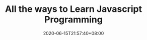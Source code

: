 ---
title: "All the ways to Learn Javascript Programming"
date: 2020-06-15T21:57:40+08:00
lastmod: 2020-07-08T01:01:01+03:00
categories: ["Programming Languages"]
url: "/programming-languages/all-ways-to-learn-javascript/"
type: skills
layout: programming
name: "Javascript"
description: "Hack the learning process and discover the ways to learn JavaScript programming efficiently by knowing for each way their strong and weak points, along with resources or links for each one to broaden your programming knowledge."
ogimage: "/img/programming/ways-covers/13-way-to-learn-javascript.png"
authors: ["All Ways to Study Team"]
---
